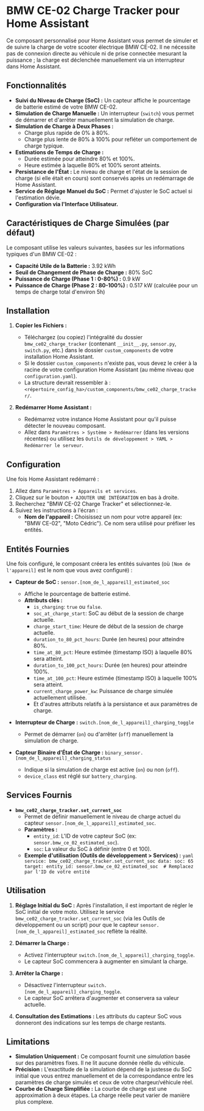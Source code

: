# BMW CE-02 Charge Tracker pour Home Assistant

Ce composant personnalisé pour Home Assistant vous permet de simuler et de suivre la charge de votre scooter électrique BMW CE-02. Il ne nécessite pas de connexion directe au véhicule ni de prise connectée mesurant la puissance ; la charge est déclenchée manuellement via un interrupteur dans Home Assistant.

## Fonctionnalités

* **Suivi du Niveau de Charge (SoC) :** Un capteur affiche le pourcentage de batterie estimé de votre BMW CE-02.
* **Simulation de Charge Manuelle :** Un interrupteur (`switch`) vous permet de démarrer et d'arrêter manuellement la simulation de charge.
* **Simulation de Charge à Deux Phases :**
  * Charge plus rapide de 0% à 80%.
  * Charge plus lente de 80% à 100% pour refléter un comportement de charge typique.
* **Estimations de Temps de Charge :**
  * Durée estimée pour atteindre 80% et 100%.
  * Heure estimée à laquelle 80% et 100% seront atteints.
* **Persistance de l'État :** Le niveau de charge et l'état de la session de charge (si elle était en cours) sont conservés après un redémarrage de Home Assistant.
* **Service de Réglage Manuel du SoC :** Permet d'ajuster le SoC actuel si l'estimation dévie.
* **Configuration via l'Interface Utilisateur.**

## Caractéristiques de Charge Simulées (par défaut)

Le composant utilise les valeurs suivantes, basées sur les informations typiques d'un BMW CE-02 :

* **Capacité Utile de la Batterie :** 3.92 kWh
* **Seuil de Changement de Phase de Charge :** 80% SoC
* **Puissance de Charge (Phase 1 : 0-80%) :** 0.9 kW
* **Puissance de Charge (Phase 2 : 80-100%) :** 0.517 kW (calculée pour un temps de charge total d'environ 5h)

## Installation

1. **Copier les Fichiers :**
    * Téléchargez (ou copiez) l'intégralité du dossier `bmw_ce02_charge_tracker` (contenant `__init__.py`, `sensor.py`, `switch.py`, etc.) dans le dossier `custom_components` de votre installation Home Assistant.
    * Si le dossier `custom_components` n'existe pas, vous devez le créer à la racine de votre configuration Home Assistant (au même niveau que `configuration.yaml`).
    * La structure devrait ressembler à : `<répertoire_config_ha>/custom_components/bmw_ce02_charge_tracker/`.

2. **Redémarrer Home Assistant :**
    * Redémarrez votre instance Home Assistant pour qu'il puisse détecter le nouveau composant.
    * Allez dans `Paramètres > Système > Redémarrer` (dans les versions récentes) ou utilisez les `Outils de développement > YAML > Redémarrer le serveur`.

## Configuration

Une fois Home Assistant redémarré :

1. Allez dans `Paramètres > Appareils et services`.
2. Cliquez sur le bouton `+ AJOUTER UNE INTÉGRATION` en bas à droite.
3. Recherchez "BMW CE-02 Charge Tracker" et sélectionnez-le.
4. Suivez les instructions à l'écran :
    * **Nom de l'appareil :** Choisissez un nom pour votre appareil (ex: "BMW CE-02", "Moto Cédric"). Ce nom sera utilisé pour préfixer les entités.

## Entités Fournies

Une fois configuré, le composant créera les entités suivantes (où `[Nom de l'appareil]` est le nom que vous avez configuré) :

* **Capteur de SoC :** `sensor.[nom_de_l_appareil]_estimated_soc`
  * Affiche le pourcentage de batterie estimé.
  * **Attributs clés :**
    * `is_charging`: `true` ou `false`.
    * `soc_at_charge_start`: SoC au début de la session de charge actuelle.
    * `charge_start_time`: Heure de début de la session de charge actuelle.
    * `duration_to_80_pct_hours`: Durée (en heures) pour atteindre 80%.
    * `time_at_80_pct`: Heure estimée (timestamp ISO) à laquelle 80% sera atteint.
    * `duration_to_100_pct_hours`: Durée (en heures) pour atteindre 100%.
    * `time_at_100_pct`: Heure estimée (timestamp ISO) à laquelle 100% sera atteint.
    * `current_charge_power_kw`: Puissance de charge simulée actuellement utilisée.
    * Et d'autres attributs relatifs à la persistance et aux paramètres de charge.

* **Interrupteur de Charge :** `switch.[nom_de_l_appareil]_charging_toggle`
  * Permet de démarrer (`on`) ou d'arrêter (`off`) manuellement la simulation de charge.

* **Capteur Binaire d'État de Charge :** `binary_sensor.[nom_de_l_appareil]_charging_status`
  * Indique si la simulation de charge est active (`on`) ou non (`off`).
  * `device_class` est réglé sur `battery_charging`.

## Services Fournis

* **`bmw_ce02_charge_tracker.set_current_soc`**
  * Permet de définir manuellement le niveau de charge actuel du capteur `sensor.[nom_de_l_appareil]_estimated_soc`.
  * **Paramètres :**
    * `entity_id`: L'ID de votre capteur SoC (ex: `sensor.bmw_ce_02_estimated_soc`).
    * `soc`: La valeur du SoC à définir (entre 0 et 100).
  * **Exemple d'utilisation (Outils de développement > Services) :**
        ```yaml
        service: bmw_ce02_charge_tracker.set_current_soc
        data:
          soc: 65
        target:
          entity_id: sensor.bmw_ce_02_estimated_soc 
        # Remplacez par l'ID de votre entité
        ```

## Utilisation

1. **Réglage Initial du SoC :** Après l'installation, il est important de régler le SoC initial de votre moto. Utilisez le service `bmw_ce02_charge_tracker.set_current_soc` (via les Outils de développement ou un script) pour que le capteur `sensor.[nom_de_l_appareil]_estimated_soc` reflète la réalité.

2. **Démarrer la Charge :**
    * Activez l'interrupteur `switch.[nom_de_l_appareil]_charging_toggle`.
    * Le capteur SoC commencera à augmenter en simulant la charge.

3. **Arrêter la Charge :**
    * Désactivez l'interrupteur `switch.[nom_de_l_appareil]_charging_toggle`.
    * Le capteur SoC arrêtera d'augmenter et conservera sa valeur actuelle.

4. **Consultation des Estimations :** Les attributs du capteur SoC vous donneront des indications sur les temps de charge restants.

## Limitations

* **Simulation Uniquement :** Ce composant fournit une *simulation* basée sur des paramètres fixes. Il ne lit aucune donnée réelle du véhicule.
* **Précision :** L'exactitude de la simulation dépend de la justesse du SoC initial que vous entrez manuellement et de la correspondance entre les paramètres de charge simulés et ceux de votre chargeur/véhicule réel.
* **Courbe de Charge Simplifiée :** La courbe de charge est une approximation à deux étapes. La charge réelle peut varier de manière plus complexe.